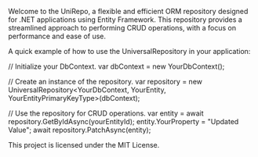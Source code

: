 Welcome to the UniRepo, a flexible and efficient ORM repository designed for .NET applications using Entity Framework. This repository provides a streamlined approach to performing CRUD operations, with a focus on performance and ease of use.


A quick example of how to use the UniversalRepository in your application:

// Initialize your DbContext.
var dbContext = new YourDbContext();

// Create an instance of the repository.
var repository = new UniversalRepository<YourDbContext, YourEntity, YourEntityPrimaryKeyType>(dbContext);

// Use the repository for CRUD operations.
var entity = await repository.GetByIdAsync(yourEntityId);
entity.YourProperty = "Updated Value";
await repository.PatchAsync(entity);


This project is licensed under the MIT License.
